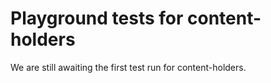# Playground tests for content-holders
We are still awaiting the first test run for content-holders.

